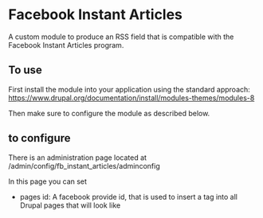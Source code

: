 # Facebook Instant Articles

A custom module to produce an RSS field that is compatible with the
Facebook Instant Articles program.

## To use

First install the module into your application using the standard approach: https://www.drupal.org/documentation/install/modules-themes/modules-8

Then make sure to configure the module as described below.

## to configure

There is an administration page located at /admin/config/fb_instant_articles/adminconfig

In this page you can set

- pages id: A facebook provide id, that is used to insert a <meta> tag
into all Drupal pages that will look like <meta property="fb:pages" content="{id goes here}" />
